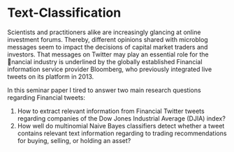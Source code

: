 # Text-Classification

Scientists and practitioners alike are increasingly glancing at online investment forums. Thereby,
different opinions shared with microblog messages seem to impact the decisions of capital
market traders and investors. That messages on Twitter may play an essential role for the
￿nancial industry is underlined by the globally established Financial information service provider
Bloomberg, who previously integrated live tweets on its platform in 2013.

In this seminar paper I tired to answer two main research questions regarding Financial tweets:
  1. How to extract relevant information from Financial Twitter tweets regarding companies
  of the Dow Jones Industrial Average (DJIA) index?
  2. How well do multinomial Naive Bayes classifiers detect whether a tweet contains relevant
  text information regarding to trading recommendations for buying, selling, or holding an
  asset?
